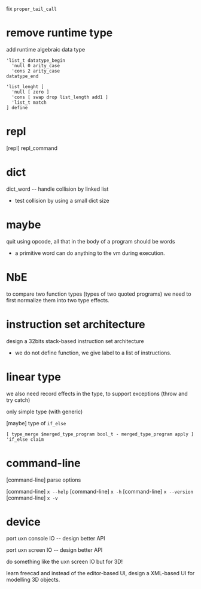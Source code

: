 fix `proper_tail_call`

# remove runtime type

add runtime algebraic data type

```
'list_t datatype_begin
  'null 0 arity_case
  'cons 2 arity_case
datatype_end
```

```
'list_lenght [
  'null [ zero ]
  'cons [ swap drop list_length add1 ]
  'list_t match
] define
```

# repl

[repl] repl_command

# dict

dict_word -- handle collision by linked list

- test collision by using a small dict size

# maybe

quit using opcode, all that in the body of a program should be words

- a primitive word can do anything to the vm during execution.

# NbE

to compare two function types (types of two quoted programs)
we need to first normalize them into two type effects.

# instruction set architecture

design a 32bits stack-based instruction set architecture

- we do not define function, we give label to a list of instructions.

# linear type

we also need record effects in the type, to support exceptions (throw and try catch)

only simple type (with generic)

[maybe] type of `if_else`

```
[ type_merge $merged_type_program bool_t - merged_type_program apply ] 'if_else claim
```

# command-line

[command-line] parse options

[command-line] `x --help`
[command-line] `x -h`
[command-line] `x --version`
[command-line] `x -v`

# device

port uxn console IO -- design better API

port uxn screen IO -- design better API

do something like the uxn screen IO but for 3D!

learn freecad and instead of the editor-based UI,
design a XML-based UI for modelling 3D objects.
